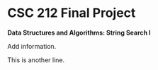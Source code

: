 # CSC 212 Final Project
<b>Data Structures and Algorithms: String Search I</b>


Add information.


This is another line.
